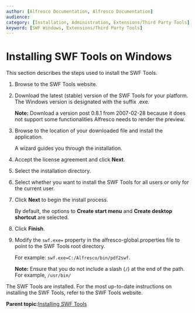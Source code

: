 ```yaml
---
author: [Alfresco Documentation, Alfresco Documentation]
audience: 
category: [Installation, Administration, Extensions/Third Party Tools]
keyword: [SWF Windows, Extensions/Third Party Tools]
---
```


# Installing SWF Tools on Windows

This section describes the steps used to install the SWF Tools.

1.  Browse to the SWF Tools website.

2.  Download the latest \(stable\) version of the SWF Tools for your platform. The Windows version is designated with the suffix .exe.

    **Note:** Download a version post 0.8.1 from 2007-02-28 because it does not support some functionalities Alfresco needs to render the preview.

3.  Browse to the location of your downloaded file and install the application.

    A wizard guides you through the installation.

4.  Accept the license agreement and click **Next**.

5.  Select the installation directory.

6.  Select whether you want to install the SWF Tools for all users or only for the current user.

7.  Click **Next** to begin the install process.

    By default, the options to **Create start menu** and **Create desktop shortcut** are selected.

8.  Click **Finish**.

9.  Modify the `swf.exe=` property in the alfresco-global.properties file to point to the SWF Tools root directory.

    For example: `swf.exe=C:/Alfresco/bin/pdf2swf`.

    **Note:** Ensure that you do not include a slash \(`/`\) at the end of the path. For example, `/usr/bin/`


The SWF Tools are installed. For the most up-to-date instructions on installing the SWF Tools, refer to the SWF Tools website.

**Parent topic:**[Installing SWF Tools](../concepts/swftool-intro.md)

